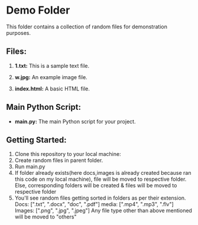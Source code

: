 # Demo Folder

This folder contains a collection of random files for demonstration purposes.

## Files:

1. **1.txt:** This is a sample text file.

2. **w.jpg:** An example image file.

3. **index.html:** A basic HTML file.

## Main Python Script:

- **main.py:** The main Python script for your project.

## Getting Started:

1. Clone this repository to your local machine:
2. Create random files in parent folder.
3. Run main.py
4. If folder already exists(here docs,images is already created because ran this code on my local machine), file will be moved to respective folder. Else, corresponding folders will be created & files will be moved to respective folder
5. You'll see random files getting sorted in folders as per their extension.
   Docs: [".txt", ".docx", "doc", ".pdf"]
   media: [".mp4", ".mp3", ".flv"]
   Images: [".png", ".jpg", ".jpeg"]
   Any file type other than above mentioned will be moved to "others"

